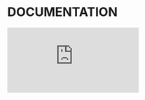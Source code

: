 # DOCUMENTATION
![alt text](https://github.com/Aotae/422-projects/blob/main/ARAprototype/Documentation/ARAArchitecture.pdf)
